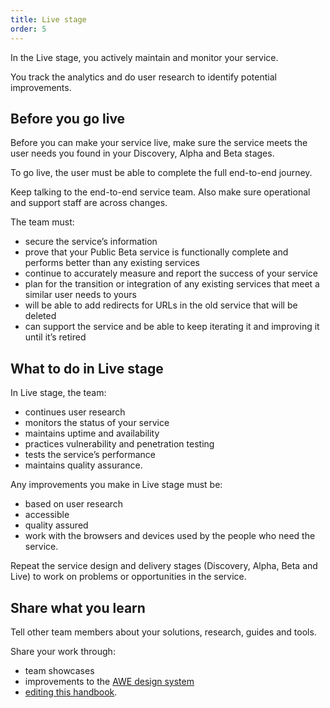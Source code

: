 ```yaml
---
title: Live stage
order: 5
---
```


In the Live stage, you actively maintain and monitor your service.

You track the analytics and do user research to identify potential improvements.

## Before you go live

Before you can make your service live, make sure the service meets the user needs you found in your Discovery, Alpha and Beta stages.

To go live, the user must be able to complete the full end-to-end journey.

Keep talking to the end-to-end service team. Also make sure operational and support staff are across changes.

The team must:
- secure the service’s information
- prove that your Public Beta service is functionally complete and performs better than any existing services
- continue to accurately measure and report the success of your service
- plan for the transition or integration of any existing services that meet a similar user needs to yours
- will be able to add redirects for URLs in the old service that will be deleted
- can support the service and be able to keep iterating it and improving it until it’s retired

## What to do in Live stage

In Live stage, the team:
- continues user research
- monitors the status of your service
- maintains uptime and availability
- practices vulnerability and penetration testing
- tests the service’s performance
- maintains quality assurance.

Any improvements you make in Live stage must be:
- based on user research
- accessible
- quality assured
- work with the browsers and devices used by the people who need the service.

Repeat the service design and delivery stages (Discovery, Alpha, Beta and Live) to work on problems or opportunities in the service.

## Share what you learn

Tell other team members about your solutions, research, guides and tools.

Share your work through:
- team showcases
- improvements to the [AWE design system](https://www.figma.com/file/SgSHfK8AUadp7aEzD34ZG3/AWE-Design-System-1.1.0?node-id=537%3A136)
- [editing this handbook](/editing).
